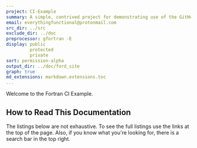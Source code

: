 ```yaml
---
project: CI-Example
summary: A simple, contrived project for demonstrating use of the GitHub CI features for a Fortran project.
email: everythingfunctional@protonmail.com
src_dir: ../src
exclude_dir: ../doc
preprocessor: gfortran -E
display: public
         protected
         private
sort: permission-alpha
output_dir: ../doc/ford_site
graph: true
md_extensions: markdown.extensions.toc
...
```


Welcome to the Fortran CI Example.

## How to Read This Documentation

The listings below are not exhaustive.
To see the full listings use the links at the top of the page.
Also, if you know what you're looking for, there is a search bar in the top right.